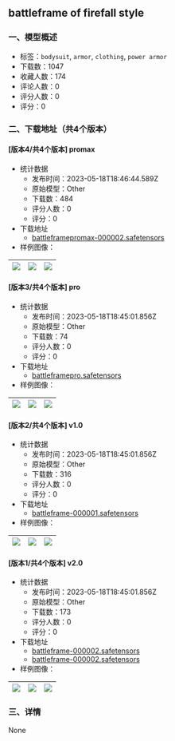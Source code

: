 ## battleframe of firefall style 
### 一、模型概述

- 标签：`bodysuit`, `armor`, `clothing`, `power armor`
- 下载数：1047
- 收藏人数：174
- 评论人数：0
- 评分人数：0
- 评分：0

### 二、下载地址（共4个版本）

#### [版本4/共4个版本] promax

- 统计数据
  - 发布时间：2023-05-18T18:46:44.589Z
  - 原始模型：Other
  - 下载数：484
  - 评分人数：0
  - 评分：0
- 下载地址
  - [battleframepromax-000002.safetensors](https://civitai.com/api/download/models/74286)
- 样例图像：

| <img src="https://image.civitai.com/xG1nkqKTMzGDvpLrqFT7WA/92108cfb-6ad1-49b9-851f-42023b1df0d9/width=450/830374.jpeg" /> | <img src="https://image.civitai.com/xG1nkqKTMzGDvpLrqFT7WA/34312cac-b45f-4b95-8df1-25d456c0c151/width=450/830373.jpeg" /> | <img src="https://image.civitai.com/xG1nkqKTMzGDvpLrqFT7WA/538ffd67-abe3-4718-95e5-ce18371cc584/width=450/830372.jpeg" /> |
| ---- | ---- | ---- |

#### [版本3/共4个版本] pro

- 统计数据
  - 发布时间：2023-05-18T18:45:01.856Z
  - 原始模型：Other
  - 下载数：74
  - 评分人数：0
  - 评分：0
- 下载地址
  - [battleframepro.safetensors](https://civitai.com/api/download/models/74267)
- 样例图像：

| <img src="https://image.civitai.com/xG1nkqKTMzGDvpLrqFT7WA/60502e2d-c952-4e86-aff3-2285ecc8785f/width=450/830062.jpeg" /> | <img src="https://image.civitai.com/xG1nkqKTMzGDvpLrqFT7WA/6545d1b1-7634-4a6b-9e32-30c4495519a8/width=450/830061.jpeg" /> | <img src="https://image.civitai.com/xG1nkqKTMzGDvpLrqFT7WA/1473883a-e74b-4fdc-9b0e-b84bb22bfa65/width=450/830060.jpeg" /> |
| ---- | ---- | ---- |

#### [版本2/共4个版本] v1.0

- 统计数据
  - 发布时间：2023-05-18T18:45:01.856Z
  - 原始模型：Other
  - 下载数：316
  - 评分人数：0
  - 评分：0
- 下载地址
  - [battleframe-000001.safetensors](https://civitai.com/api/download/models/72514)
- 样例图像：

| <img src="https://image.civitai.com/xG1nkqKTMzGDvpLrqFT7WA/5c6bfa38-692b-49f2-be31-2399dee63268/width=450/809475.jpeg" /> | <img src="https://image.civitai.com/xG1nkqKTMzGDvpLrqFT7WA/2fe33609-fec0-4d60-afc6-899bbf70efd2/width=450/809476.jpeg" /> | <img src="https://image.civitai.com/xG1nkqKTMzGDvpLrqFT7WA/2e1e876d-8dcc-48ce-a4c9-723c859906f9/width=450/809477.jpeg" /> |
| ---- | ---- | ---- |

#### [版本1/共4个版本] v2.0

- 统计数据
  - 发布时间：2023-05-18T18:45:01.856Z
  - 原始模型：Other
  - 下载数：173
  - 评分人数：0
  - 评分：0
- 下载地址
  - [battleframe-000002.safetensors](https://civitai.com/api/download/models/72522)
  - [battleframe-000002.safetensors](https://civitai.com/api/download/models/72522?type=Model&format=SafeTensor)
- 样例图像：

| <img src="https://image.civitai.com/xG1nkqKTMzGDvpLrqFT7WA/668375ec-ca29-47d0-a52d-fe859c9b5417/width=450/809557.jpeg" /> | <img src="https://image.civitai.com/xG1nkqKTMzGDvpLrqFT7WA/8ae7861a-cb56-4d5b-9062-c801c85325e6/width=450/809559.jpeg" /> | <img src="https://image.civitai.com/xG1nkqKTMzGDvpLrqFT7WA/f2c572a2-58d9-49f3-ac46-463b7b436b66/width=450/809558.jpeg" /> |
| ---- | ---- | ---- |


### 三、详情
None